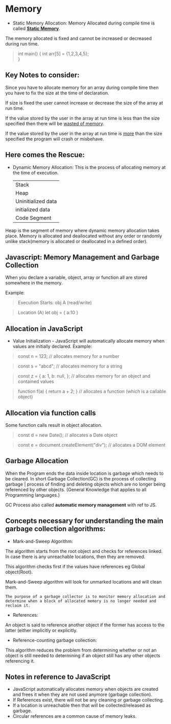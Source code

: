 # Memory
* Static Memory Allocation: 
Memory Allocated during compile time is called <u><b>Static Memory</b></u>.

The memory allocated is fixed and cannot be increased or decreased during run time.

> int main()
{
    int arr[5] = {1,2,3,4,5};   
}
## Key Notes to consider:
Since you have to allocate memory for an array during compile time then you have to fix the size at the time of declaration.

If size is fixed the user cannot increase or decrease the size of the array at run time.

If the value stored by the user in the array at run time is less than the size specified then there will be <u>wasted of memory</u>.

If the value stored by the user in the array at run time is <u>more</u> than the size specified the program will crash or misbehave.

## Here comes the Rescue:
* Dynamic Memory Allocation: 
This is the process of allocating memory at the time of execution.


    |               |     
    | ------------- | 
    | Stack         | 
    | Heap          | 
    | Uninitialized data  | 
    | initialized data  | 
    | Code Segment  | 

Heap is the segment of memory where dynamic memory allocation takes place.
Memory is allocated and deallocated without any order or randomly unlike stack(memory is allocated or deallocated in a defined order).

## Javascript: Memory Management and Garbage Collection
When you declare a variable, object, array or function all are stored somewhere in the memory.

Example:
> Execution Starts: obj A  (read/write)

> Location (A) let obj = {
    a:10
}

## Allocation in JavaScript
* Value Initialization - JavaScript will automatically allocate memory when values are initially declared.
Example: 

> const n = 123; // allocates memory for a number

> const s = "abcd"; // allocates memory for a string

> const z = {
  a: 1,
  b: null,
}; // allocates memory for an object and contained values

> function f(a) {
  return a + 2;
} // allocates a function (which is a callable object)

## Allocation via function calls
Some function calls result in object allocation.

> const d = new Date(); // allocates a Date object

> const e = document.createElement("div"); // allocates a DOM element

## Garbage Allocation
When the Program ends the data inside location is garbage which needs to be cleared.
In short Garbage Collection(GC) is the process of collecting garbage | process of finding and deleting objects which are no longer being referenced by other objects. (General Knowledge that applies to all Programming languages.)

GC Process also called <b>automatic memory management</b> with ref to JS.

## Concepts necessary for understanding the main garbage collection algorithms:
 * Mark-and-Sweep Algorithm: 

The algorithm starts from the root object and checks for references linked.
In case there is any unreachable locations, then they are removed.

This algorithm checks first if the values have references eg Global object(Root).

Mark-and-Sweep algorithm will look for unmarked locations and will clean them.

```
The purpose of a garbage collector is to monitor memory allocation and determine when a block of allocated memory is no longer needed and reclaim it.
```

* References:

An object is said to reference another object if the former has access to the latter (either implicitly or explicitly.

* Reference-counting garbage collection:

This algorithm reduces the problem from determining whether or not an object is still needed to determining if an object still has any other objects referencing it.


## Notes in reference to JavaScript
* JavaScript automatically allocates memory when objects are created and frees it when they are not used anymore (garbage collection).
* If References exist, there will not be any cleaning or garbage collecting.
* If a location is unreachable then that will be collected/released as garbage.
* Circular references are a common cause of memory leaks.
